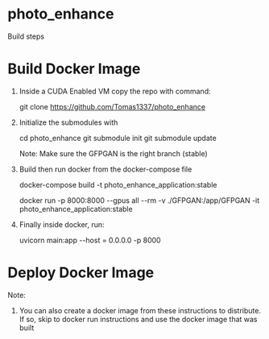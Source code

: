 # photo_enhance

Build steps

# Build Docker Image
1. Inside a CUDA Enabled VM copy the repo with command:
    
    git clone https://github.com/Tomas1337/photo_enhance

2. Initialize the submodules with

    cd photo_enhance
    git submodule init
    git submodule update

    Note: Make sure the GFPGAN is the right branch (stable)

3. Build then run docker from the docker-compose file

    docker-compose build -t photo_enhance_application:stable

    docker run -p 8000:8000 --gpus all --rm -v ./GFPGAN:/app/GFPGAN -it photo_enhance_application:stable

4. Finally inside docker, run:

    uvicorn main:app --host = 0.0.0.0 -p 8000

# Deploy Docker Image
Note:
1. You can also create a docker image from these instructions to distribute. If so, skip to docker run instructions and use the docker image that was built